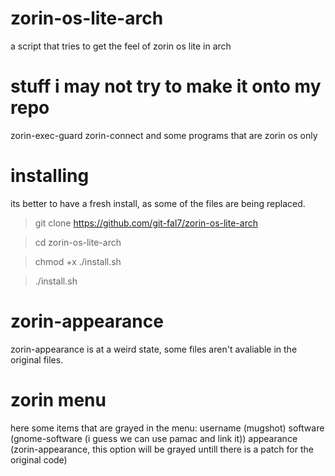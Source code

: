 # zorin-os-lite-arch
a script that tries to get the feel of zorin os lite in arch

# stuff i may not try to make it onto my repo
zorin-exec-guard
zorin-connect
and some programs that are zorin os only

# installing
its better to have a fresh install, as some of the files are being replaced.

> git clone https://github.com/git-fal7/zorin-os-lite-arch

> cd zorin-os-lite-arch

> chmod +x ./install.sh

> ./install.sh



# zorin-appearance
zorin-appearance is at a weird state, some files aren't avaliable in the original files.
# zorin menu
here some items that are grayed in the menu:
username (mugshot)
software (gnome-software (i guess we can use pamac and link it))
appearance (zorin-appearance, this option will be grayed untill there is a patch for the original code)
